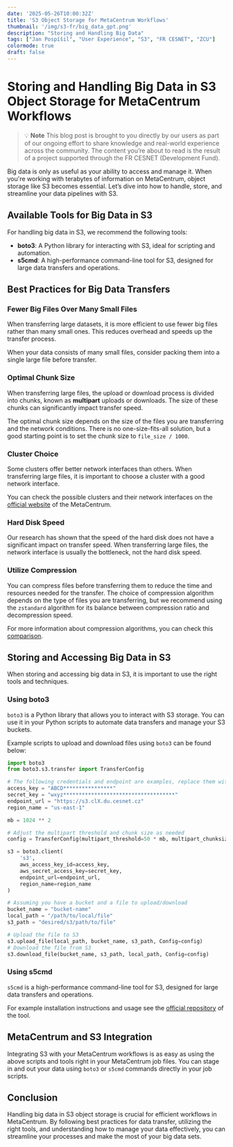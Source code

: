 ```yaml
---
date: '2025-05-26T10:00:32Z'
title: 'S3 Object Storage for MetaCentrum Workflows'
thumbnail: '/img/s3-fr/big_data_gpt.png'
description: "Storing and Handling Big Data"
tags: ["Jan Pospíšil", "User Experience", "S3", "FR CESNET", "ZCU"]
colormode: true
draft: false
---
```


# Storing and Handling Big Data in S3 Object Storage for MetaCentrum Workflows

> 💡 **Note** 
> This blog post is brought to you directly by our users as part of our ongoing effort to share knowledge and real-world experience across the community. 
> The content you’re about to read is the result of a project supported through the FR CESNET (Development Fund).


Big data is only as useful as your ability to access and manage it.
When you're working with terabytes of information on MetaCentrum, object storage like S3 becomes essential.
Let’s dive into how to handle, store, and streamline your data pipelines with S3.

## Available Tools for Big Data in S3

For handling big data in S3, we recommend the following tools:
- **boto3**: A Python library for interacting with S3, ideal for scripting and automation.
- **s5cmd**: A high-performance command-line tool for S3, designed for large data transfers and operations.

## Best Practices for Big Data Transfers

### Fewer Big Files Over Many Small Files

When transferring large datasets, it is more efficient to use fewer big files rather than many small ones.
This reduces overhead and speeds up the transfer process.

When your data consists of many small files, consider packing them into a single large file before transfer.

### Optimal Chunk Size

When transferring large files, the upload or download process is divided into chunks, known as **multipart** uploads or downloads.
The size of these chunks can significantly impact transfer speed.

The optimal chunk size depends on the size of the files you are transferring and the network conditions.
There is no one-size-fits-all solution, but a good starting point is to set the chunk size to `file_size / 1000`.

### Cluster Choice

Some clusters offer better network interfaces than others.
When transferring large files, it is important to choose a cluster with a good network interface.

You can check the possible clusters and their network interfaces on the [official website](https://metavo.metacentrum.cz/pbsmon2/nodes/physical) of the MetaCentrum.

### Hard Disk Speed

Our research has shown that the speed of the hard disk does not have a significant impact on transfer speed.
When transferring large files, the network interface is usually the bottleneck, not the hard disk speed.

### Utilize Compression

You can compress files before transferring them to reduce the time and resources needed for the transfer.
The choice of compression algorithm depends on the type of files you are transferring, but we recommend using the `zstandard` algorithm for its balance between compression ratio and decompression speed.

For more information about compression algorithms, you can check this [comparison](https://quixdb.github.io/squash-benchmark/).

## Storing and Accessing Big Data in S3

When storing and accessing big data in S3, it is important to use the right tools and techniques.

### Using boto3

`boto3` is a Python library that allows you to interact with S3 storage.
You can use it in your Python scripts to automate data transfers and manage your S3 buckets.

Example scripts to upload and download files using `boto3` can be found below:

```python
import boto3
from boto3.s3.transfer import TransferConfig

# The following credentials and endpoint are examples, replace them with your own or get them from a secure source
access_key = "ABCD****************"
secret_key = "wxyz************************************"
endpoint_url = "https://s3.clX.du.cesnet.cz"
region_name = "us-east-1"

mb = 1024 ** 2

# Adjust the multipart threshold and chunk size as needed
config = TransferConfig(multipart_threshold=50 * mb, multipart_chunksize=50 * mb, use_threads=True)

s3 = boto3.client(
    's3',
    aws_access_key_id=access_key,
    aws_secret_access_key=secret_key,
    endpoint_url=endpoint_url,
    region_name=region_name
)

# Assuming you have a bucket and a file to upload/download
bucket_name = "bucket-name"
local_path = "/path/to/local/file"
s3_path = "desired/s3/path/to/file"

# Upload the file to S3
s3.upload_file(local_path, bucket_name, s3_path, Config=config)
# Download the file from S3
s3.download_file(bucket_name, s3_path, local_path, Config=config)
```

### Using s5cmd

`s5cmd` is a high-performance command-line tool for S3, designed for large data transfers and operations.

For example installation instructions and usage see the [official repository](https://github.com/peak/s5cmd) of the tool.

## MetaCentrum and S3 Integration

Integrating S3 with your MetaCentrum workflows is as easy as using the above scripts and tools right in your MetaCentrum job files.
You can stage in and out your data using `boto3` or `s5cmd` commands directly in your job scripts.

## Conclusion

Handling big data in S3 object storage is crucial for efficient workflows in MetaCentrum.
By following best practices for data transfer, utilizing the right tools, and understanding how to manage your data effectively, you can streamline your processes and make the most of your big data sets.
